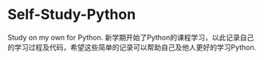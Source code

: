 # Self-Study-Python
Study on my own for Python.
新学期开始了Python的课程学习，以此记录自己的学习过程及代码，希望这些简单的记录可以帮助自己及他人更好的学习Python.

